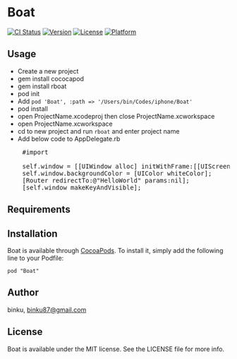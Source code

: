 # Boat

[![CI Status](http://img.shields.io/travis/binku/Boat.svg?style=flat)](https://travis-ci.org/binku/Boat)
[![Version](https://img.shields.io/cocoapods/v/Boat.svg?style=flat)](http://cocoadocs.org/docsets/Boat)
[![License](https://img.shields.io/cocoapods/l/Boat.svg?style=flat)](http://cocoadocs.org/docsets/Boat)
[![Platform](https://img.shields.io/cocoapods/p/Boat.svg?style=flat)](http://cocoadocs.org/docsets/Boat)

## Usage

* Create a new project
* gem install cococapod
* gem install rboat
* pod init
* Add `pod 'Boat', :path => '/Users/bin/Codes/iphone/Boat'`
* pod install
* open ProjectName.xcodeproj then close ProjectName.xcworkspace
* open ProjectName.xcworkspace
* cd to new project and run `rboat` and enter project name
* Add below code to AppDelegate.rb
<pre>
    #import <Boat/Router.h>

    self.window = [[UIWindow alloc] initWithFrame:[[UIScreen mainScreen] bounds]];
    self.window.backgroundColor = [UIColor whiteColor];
    [Router redirectTo:@"HelloWorld" params:nil];
    [self.window makeKeyAndVisible];
</pre>

## Requirements

## Installation

Boat is available through [CocoaPods](http://cocoapods.org). To install
it, simply add the following line to your Podfile:

    pod "Boat"

## Author

binku, binku87@gmail.com

## License

Boat is available under the MIT license. See the LICENSE file for more info.

